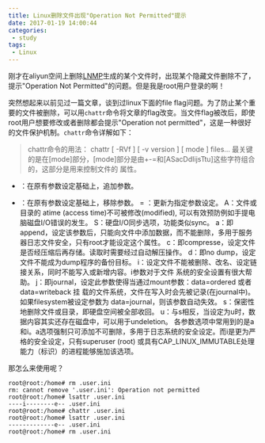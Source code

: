 ```yaml
---
title: Linux删除文件出现"Operation Not Permitted"提示
date: 2017-01-19 14:00:44
categories:
 - study
tags:
 - Linux
---
```

刚才在aliyun空间上删除[LNMP](https://lnmp.org/)生成的某个文件时，出现某个隐藏文件删除不了，提示"Operation Not Permitted"的问题。但是我是root用户登录的啊！

突然想起来以前见过一篇文章，谈到过linux下面的file flag问题。为了防止某个重要的文件被删除，可以用`chattr`命令将文章的flag改变。当文件flag被改后，即使root用户想要修改或者删除都会提示"Operation not permitted"，这是一种很好的文件保护机制。`chattr`命令详解如下：
> chattr命令的用法：
chattr [ -RVf ] [ -v version ] [ mode ] files…
最关键的是在[mode]部分，[mode]部分是由+-=和[ASacDdIijsTtu]这些字符组合的，这部分是用来控制文件的
属性。
+ ：在原有参数设定基础上，追加参数。
- ：在原有参数设定基础上，移除参数。
= ：更新为指定参数设定。
A：文件或目录的 atime (access time)不可被修改(modified), 可以有效预防例如手提电脑磁盘I/O错误的发生。
S：硬盘I/O同步选项，功能类似sync。
a：即append，设定该参数后，只能向文件中添加数据，而不能删除，多用于服务器日志文件安全，只有root才能设定这个属性。
c：即compresse，设定文件是否经压缩后再存储。读取时需要经过自动解压操作。
d：即no dump，设定文件不能成为dump程序的备份目标。
i：设定文件不能被删除、改名、设定链接关系，同时不能写入或新增内容。i参数对于文件 系统的安全设置有很大帮助。
j：即journal，设定此参数使得当通过mount参数：data=ordered 或者 data=writeback 挂 载的文件系统，文件在写入时会先被记录(在journal中)。如果filesystem被设定参数为 data=journal，则该参数自动失效。
s：保密性地删除文件或目录，即硬盘空间被全部收回。
u：与s相反，当设定为u时，数据内容其实还存在磁盘中，可以用于undeletion。
各参数选项中常用到的是a和i。a选项强制只可添加不可删除，多用于日志系统的安全设定。而i是更为严格的安全设定，只有superuser (root) 或具有CAP_LINUX_IMMUTABLE处理能力（标识）的进程能够施加该选项。

那怎么来使用呢？
```shell
root@root:/home# rm .user.ini 
rm: cannot remove '.user.ini': Operation not permitted
root@root:/home# lsattr .user.ini 
----i--------e-- .user.ini
root@root:/home# chattr .user.ini 
root@root:/home# lsattr .user.ini
-------------e-- .user.ini
root@root:/home# rm .user.ini
```
